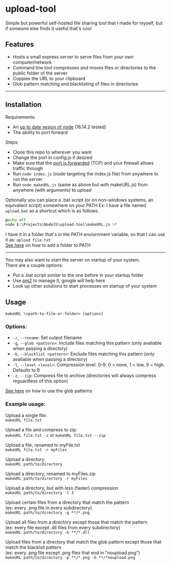 # upload-tool

Simple but powerful self-hosted file sharing tool that I made for myself, but if someone else finds it useful that's cool

## Features
- Hosts a small express server to serve files from your own computer/network
- Command line tool compresses and moves files or directories to the public folder of the server
- Coppies the URL to your clipboard
- Glob pattern matching and blacklisting of files in directories

---

## Installation
Requirements:
- An [up to date vesion of node](https://nodejs.org/en/download/) (16.14.2 tested)
- The ability to port forward

Steps:
- Clone this repo to wherever you want
- Change the port in config.js if desired
- Make sure that the [port is forwarded](https://www.google.com/search?q=how+to+port+forward) (TCP) and your firewall allows traffic through
- Run `node index.js` (node targeting the index.js file) from anywhere to run the server
- Run `node makeURL.js` (same as above but with makeURL.js) from anywhere (with arguments) to upload

Optionally you can place a .bat script (or on non-windows systems, an equivalent script) somewhere on your PATH
Ex: I have a file named `upload.bat` as a shortcut which is as follows:
```bat
@echo off
node E:\Projects\NodeJS\upload-tool\makeURL.js %*
```
I have it in a folder that's in the PATH enviornment variable, so that I can use it as: `upload file.txt`\
[See here](https://gist.github.com/nex3/c395b2f8fd4b02068be37c961301caa7) on how to add a folder to PATH

---

You may also want to start the server on startup of your system.\
There are a couple options:
- Put a .bat script similar to the one before in your startup folder
- Use [pm2](https://github.com/Unitech/pm2) to manage it, google will help here
- Look up other solutions to start processes on startup of your system

## Usage

`makeURL \<path-to-file-or-folder> [options]`

### Options:
- `-r`, `--rename`: Set output filename
- `-g`, `--glob <pattern>`: Include files matching this pattern (only avaliable when passing a directory)
- `-b`, `--blacklist <pattern>`: Exclude files matching this pattern (only avaliable when passing a directory)
- `-l`, `--level <level>`: Compression level. 0-9, 0 = none, 1 = low, 9 = high. Defaults to 9
- `-z`, `--zip`: Compress file to archive (directories will always compress reguardless of this option)

[See here](https://github.com/motemen/minimatch-cheat-sheet) on how to use the glob patterns

### Example usage:
Upload a single file:\
`makeURL file.txt`

Upload a file and compress to zip:\
`makeURL file.txt -z` or `makeURL file.txt --zip`

Upload a file, renamed to myFile.txt\
`makeURL file.txt -r myFiles`

Upload a directory\
`makeURL path/to/directory`

Upload a directory, renamed to myFiles.zip\
`makeURL path/to/directory -r myFiles`

Upload a directory, but with less (faster) compression\
`makeURL path/to/directory -l 3`

Upload certain files from a directory that match the pattern\
(ex: every .png file in every subdirectory)\
`makeURL path/to/directory -g **/*.png`

Upload all files from a directory except those that match the pattern\
(ex: every file except .dll files from every subdirectory)\
`makeURL path/to/directory -b **/*.dll`

Upload files from a directory that match the glob pattern except those that match the blacklsit pattern\
(ex: every .png file except .png files that end in "noupload.png")\
`makeURL path/to/directory -p **/*.png -b **/*noupload.png`
